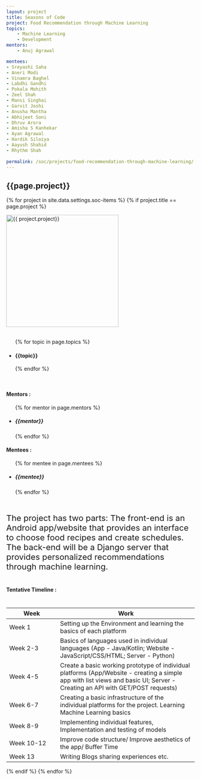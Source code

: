 ```yaml
---
layout: project
title: Seasons of Code
project: Food Recommendation through Machine Learning
topics:
    - Machine Learning
    - Development
mentors:
    - Anuj Agrawal 

mentees:
- Sreyashi Saha
- Aneri Modi
- Vinamra Baghel
- Labdhi Gandhi
- Pokala Mohith
- Zeel Shah
- Mansi Singhai
- Garvit Joshi
- Anusha Mantha
- Abhijeet Soni
- Dhruv Arora
- Amisha S Kanhekar
- Ayan Agrawal
- Hardik Siloiya
- Aayush Shahid
- Rhythm Shah  
    
permalink: /soc/projects/food-recommendation-through-machine-learning/
---
```


<h2 class="display1 m-3 p-3 text-center">{{page.project}}</h2>

{% for project in site.data.settings.soc-items %}
{% if project.title == page.project %}
<div>
    <img src="{{ site.baseurl }}/{{ project.image }}"  width = "300" height="300" alt="{{ project.project}}" class="border rounded img-soc">
</div>
<div>
    <br>
    <ul>
        {% for topic in page.topics %}
        <li><h4 class="text-primary text-center">{{topic}}</h4></li>
        {% endfor %}
    </ul>
    <br>
    <h4 class="display3  ">Mentors :</h4> 
    <ul>
        {% for mentor in page.mentors %}
        <li><h5 class=" ">{{mentor}}</h5></li>
        {% endfor %}
    </ul>
    <h4 class="display3  ">Mentees :</h4> 
    <ul>
        {% for mentee in page.mentees %}
        <li><h5 class="">{{mentee}}</h5></li>
        {% endfor %}
    </ul>
</div>
<div>
    <p class="display3" style = "font-size:22px;" >
        <br>
        The project has two parts: The front-end is an Android app/website that provides an interface to choose food recipes and create schedules. The back-end will be a Django server that provides personalized recommendations through machine learning.
    </p>
</div>
<div>
    <h4 class="display3" style="margin:40px 0px 40px 0px;">Tentative Timeline :</h4>
    <table class="table table-striped">
    <thead>
        <tr>
        <th>Week</th>
        <th>Work</th>
        </tr>
    </thead>
    <tbody>
    <tr>
      <td style='width: 120px'>Week 1</td>
      <td>Setting up the Environment and learning the basics of each platform</td>
    </tr>
    <tr>
      <td>Week 2-3</td>
      <td>Basics of languages used in individual languages (App - Java/Kotlin; Website - JavaScript/CSS/HTML; Server - Python)</td>
    </tr>
    <tr>
      <td>Week 4-5</td>
      <td>Create a basic working prototype of individual platforms (App/Website - creating a simple app with list views and basic UI; Server - Creating an API with GET/POST requests)</td>
    </tr>
    <tr>
      <td>Week 6-7</td>
      <td>Creating a basic infrastructure of the individual platforms for the project. Learning Machine Learning basics</td>
    </tr>
    <tr>
      <td>Week 8-9</td>
      <td>Implementing individual features, Implementation and testing of models</td>
    </tr>
    <tr>
      <td>Week 10-12</td>
      <td>Improve code structure/ Improve aesthetics of the app/ Buffer Time</td>
    </tr>
    <tr>
      <td>Week 13</td>
      <td>Writing Blogs sharing experiences etc.</td>
    </tr>
    </tbody>
    </table>
</div>
{% endif %}
{% endfor %}
